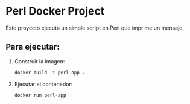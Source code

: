 # Perl Docker Project
Este proyecto ejecuta un simple script en Perl que imprime un mensaje.

## Para ejecutar:

1. Construir la imagen:
   ```bash
   docker build -t perl-app .
   ```

2. Ejecutar el contenedor:
   ```bash
   docker run perl-app
   ```
